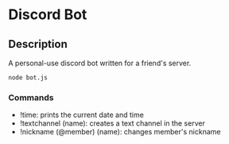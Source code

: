 # Discord Bot

## Description
A personal-use discord bot written for a friend's server.

```
node bot.js
```

### Commands

- !time: prints the current date and time
- !textchannel (name): creates a text channel in the server
- !nickname (@member) (name): changes member's nickname  
